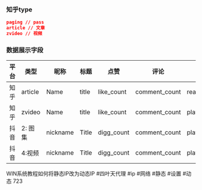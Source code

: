 ### 知乎type

```json
paging // pass
article // 文章
zvideo // 视频
```

### 数据展示字段

| 平台 | 类型    | 昵称     | 标题  | 点赞       | 评论          | 播放       | 分享          |
| ---- | ------- | -------- | ----- | ---------- | ------------- | ---------- | ------------- |
| 知乎 | article | Name     | title | like_count | comment_count | read_count | vote_up_count |
| 知乎 | zvideo  | Name     | title | like_count | comment_count | play_count | vote_up_count |
| 抖音 | 2: 图集 | nickname | Title | digg_count | comment_count | play_count | share_count   |
| 抖音 | 4:视频  | nickname | Title | digg_count | comment_count | play_count | share_count   |


WIN系统教程如何将静态IP改为动态IP #四叶天代理 #ip #网络 #静态 #设置 #动态  723
